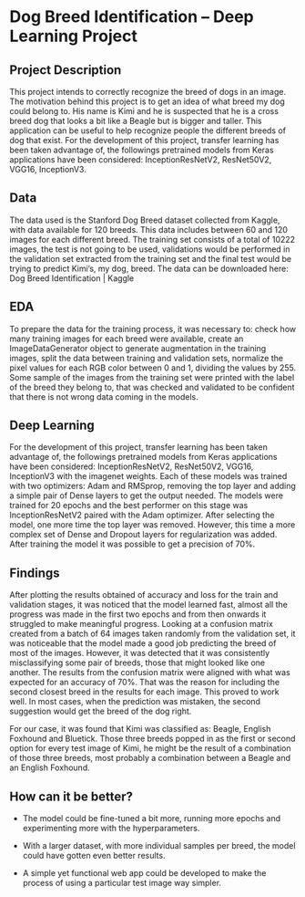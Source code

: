 # Dog Breed Identification – Deep Learning Project
## Project Description
This project intends to correctly recognize the breed of dogs in an image. The motivation behind this project is to get an idea of what breed my dog could belong to. His name is Kimi and he is suspected that he is a cross breed dog that looks a bit like a Beagle but is bigger and taller.
This application can be useful to help recognize people the different breeds of dog that exist.
For the development of this project, transfer learning has been taken advantage of, the followings pretrained models from Keras applications have been considered: InceptionResNetV2, ResNet50V2, VGG16, InceptionV3.

## Data
The data used is the Stanford Dog Breed dataset collected from Kaggle, with data available for 120 breeds. This data includes between 60 and 120 images for each different breed. The training set consists of a total of 10222 images, the test is not going to be used, validations would be performed in the validation set extracted from the training set and the final test would be trying to predict Kimi’s, my dog, breed. The data can be downloaded here: Dog Breed Identification | Kaggle

## EDA
To prepare the data for the training process, it was necessary to: check how many training images for each breed were available, create an ImageDataGenerator object to generate augmentation in the training images, split the data between training and validation sets, normalize the pixel values for each RGB color between 0 and 1, dividing the values by 255.
Some sample of the images from the training set were printed with the label of the breed they belong to, that was checked and validated to be confident that there is not wrong data coming in the models.

## Deep Learning
For the development of this project, transfer learning has been taken advantage of, the followings pretrained models from Keras applications have been considered: InceptionResNetV2, ResNet50V2, VGG16, InceptionV3 with the imagenet weights. Each of these models was trained with two optimizers: Adam and RMSprop, removing the top layer and adding a simple pair of Dense layers to get the output needed. The models were trained for 20 epochs and the best performer on this stage was InceptionResNetV2 paired with the Adam optimizer.
After selecting the model, one more time the top layer was removed. However, this time a more complex set of Dense and Dropout layers for regularization was added. After training the model it was possible to get a precision of 70%.


## Findings
After plotting the results obtained of accuracy and loss for the train and validation stages, it was noticed that the model learned fast, almost all the progress was made in the first two epochs and from then onwards it struggled to make meaningful progress.
Looking at a confusion matrix created from a batch of 64 images taken randomly from the validation set, it was noticeable that the model made a good job predicting the breed of most of the images. However, it was detected that it was consistently misclassifying some pair of breeds, those that might looked like one another. The results from the confusion matrix were aligned with what was expected for an accuracy of 70%.
That was the reason for including the second closest breed in the results for each image. This proved to work well. In most cases, when the prediction was mistaken, the second suggestion would get the breed of the dog right.

For our case, it was found that Kimi was classified as: Beagle, English Foxhound and Bluetick. Those three breeds popped in as the first or second option for every test image of Kimi, he might be the result of a combination of those three breeds, most probably a combination between a Beagle and an English Foxhound.

## How can it be better?
* The model could be fine-tuned a bit more, running more epochs and experimenting more with the hyperparameters.

* With a larger dataset, with more individual samples per breed, the model could have gotten even better results.

* A simple yet functional web app could be developed to make the process of using a particular test image way simpler.
